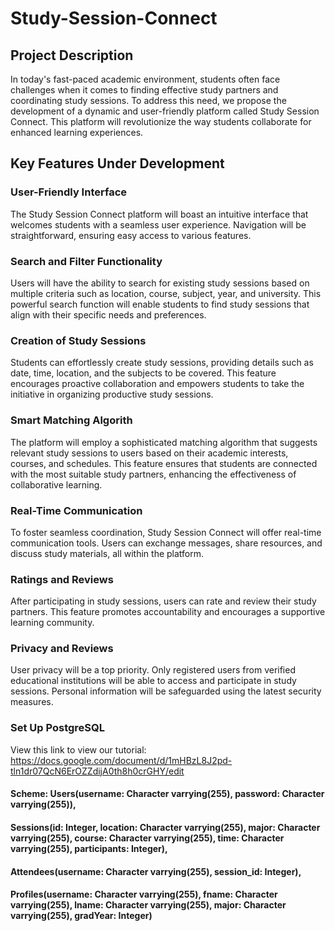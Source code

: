 # Study-Session-Connect
## Project Description
In today's fast-paced academic environment, students often face challenges when it comes to
finding effective study partners and coordinating study sessions. To address this need, we
propose the development of a dynamic and user-friendly platform called Study Session
Connect. This platform will revolutionize the way students collaborate for enhanced learning
experiences.

## Key Features Under Development
### User-Friendly Interface
The Study Session Connect platform will boast an intuitive interface that welcomes students
with a seamless user experience. Navigation will be straightforward, ensuring easy access to
various features.

### Search and Filter Functionality
Users will have the ability to search for existing study sessions based on multiple criteria such
as location, course, subject, year, and university. This powerful search function will enable
students to find study sessions that align with their specific needs and preferences.

### Creation of Study Sessions
Students can effortlessly create study sessions, providing details such as date, time, location,
and the subjects to be covered. This feature encourages proactive collaboration and empowers
students to take the initiative in organizing productive study sessions.

### Smart Matching Algorith
The platform will employ a sophisticated matching algorithm that suggests relevant study
sessions to users based on their academic interests, courses, and schedules. This feature
ensures that students are connected with the most suitable study partners, enhancing the
effectiveness of collaborative learning.

### Real-Time Communication
To foster seamless coordination, Study Session Connect will offer real-time communication
tools. Users can exchange messages, share resources, and discuss study materials, all within
the platform.

### Ratings and Reviews
After participating in study sessions, users can rate and review their study partners. This feature
promotes accountability and encourages a supportive learning community.

### Privacy and Reviews
User privacy will be a top priority. Only registered users from verified educational institutions will
be able to access and participate in study sessions. Personal information will be safeguarded
using the latest security measures.

### Set Up PostgreSQL
View this link to view our tutorial: https://docs.google.com/document/d/1mHBzL8J2pd-tln1dr07QcN6ErOZZdijA0th8h0crGHY/edit
#### Scheme: Users(username: Character varrying(255), password: Character varrying(255)),
#### Sessions(id: Integer, location: Character varrying(255), major: Character varrying(255), course: Character varrying(255), time: Character varrying(255), participants: Integer),
#### Attendees(username: Character varrying(255), session_id: Integer),
#### Profiles(username: Character varrying(255), fname: Character varrying(255), lname: Character varrying(255), major: Character varrying(255), gradYear: Integer)
